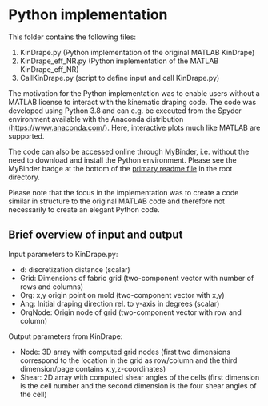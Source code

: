# Python implementation
This folder contains the following files:
1) KinDrape.py (Python implementation of the original MATLAB KinDrape)
2) KinDrape_eff_NR.py (Python implementation of the MATLAB KinDrape_eff_NR)
3) CallKinDrape.py (script to define input and call KinDrape.py)

The motivation for the Python implementation was to enable users without a MATLAB license
to interact with the kinematic draping code. The code was developed using Python 3.8 and 
can e.g. be executed from the Spyder environment available with the Anaconda distribution 
(https://www.anaconda.com/). Here, interactive plots much like MATLAB are supported.

The code can also be accessed online through MyBinder, i.e. without the need to download and
install the Python environment. Please see the MyBinder badge at the bottom of the 
[primary readme file](../readme.md) in the root directory. 

Please note that the focus in the implementation was to create a code similar in structure 
to the original MATLAB code and therefore not necessarily to create an elegant Python code.

## Brief overview of input and output
Input parameters to KinDrape.py:
- d: discretization distance (scalar)
- Grid: Dimensions of fabric grid (two-component vector with number of rows and columns)
- Org: x,y origin point on mold (two-component vector with x,y)
- Ang: Initial draping direction rel. to y-axis in degrees (scalar)
- OrgNode: Origin node of grid (two-component vector with row and column)

Output parameters from KinDrape:
- Node: 3D array with computed grid nodes (first two dimensions correspond to the location in 
the grid as row/column and the third dimension/page contains x,y,z-coordinates)
- Shear: 2D array with computed shear angles of the cells (first dimension is the cell number
and the second dimension is the four shear angles of the cell)
